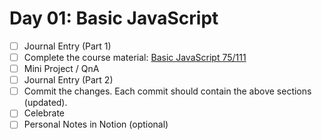 # Day 01: Basic JavaScript

- [ ] Journal Entry (Part 1)
- [ ] Complete the course material: [Basic JavaScript 75/111](https://www.freecodecamp.org/learn/javascript-algorithms-and-data-structures/#basic-javascript)
- [ ] Mini Project / QnA
- [ ] Journal Entry (Part 2)
- [ ] Commit the changes. Each commit should contain the above sections (updated).
- [ ] Celebrate
- [ ] Personal Notes in Notion (optional)
<!-- [x] to tick -->
